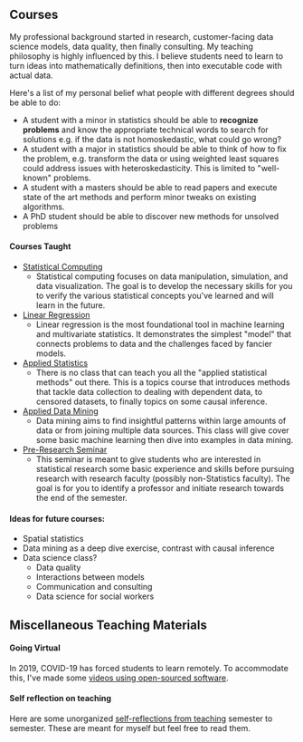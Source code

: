 ## Courses

My professional background started in research, customer-facing data science models,
data quality, then finally consulting. My teaching philosophy is highly influenced by
this. I believe students need to learn to turn ideas into mathematically
definitions, then into executable code with actual data.

Here's a list of my personal belief what people with different degrees should be able to do:
- A student with a minor in statistics should be able to **recognize problems** and
  know the appropriate technical words to search for solutions e.g.
  if the data is not homoskedastic, what could go wrong?
- A student with a major in statistics should be able to think of how to fix the
  problem, e.g. transform the data or using weighted least squares could address
  issues with heteroskedasticity. This is limited to "well-known" problems.
- A student with a masters should be able to read papers and execute state of
  the art methods and perform minor tweaks on existing algorithms.
- A PhD student should be able to discover new methods for unsolved problems


#### Courses Taught
- [Statistical Computing](stat_computing/README.md)
  - Statistical computing focuses on data manipulation, simulation, and data visualization.
    The goal is to develop the necessary skills for you to verify the various statistical
    concepts you've learned and will learn in the future.
- [Linear Regression](linear_regression/README.md)
  - Linear regression is the most foundational tool in machine learning and
    multivariate statistics. It demonstrates the simplest "model" that connects
    problems to data and the challenges faced by fancier models.
- [Applied Statistics](applied_methods/README.md)
  - There is no class that can teach you all the "applied statistical methods" out there.
    This is a topics course that introduces methods that tackle data collection to dealing
    with dependent data, to censored datasets, to finally topics on some causal inference.
- [Applied Data Mining](data_mining/README.md)
  - Data mining aims to find insightful patterns within large amounts of data or from joining
    multiple data sources. This class will give cover some basic machine learning then dive
    into examples in data mining.
- [Pre-Research Seminar](../pre_research/README.md)
  - This seminar is meant to give students who are interested in statistical research some basic
    experience and skills before pursuing research with research faculty (possibly non-Statistics
    faculty). The goal is for you to identify a professor and initiate research towards the end
    of the semester.

#### Ideas for future courses:
- Spatial statistics
- Data mining as a deep dive exercise, contrast with causal inference
- Data science class?
  - Data quality
  - Interactions between models
  - Communication and consulting
  - Data science for social workers

## Miscellaneous Teaching Materials

#### Going Virtual
In 2019, COVID-19 has forced students to learn remotely. To accommodate this,
I've made some [videos using open-sourced software](going_virtual.md). 

#### Self reflection on teaching
Here are some unorganized [self-reflections from teaching](teaching-reflections.md) semester to semester.
These are meant for myself but feel free to read them.

